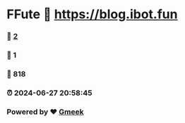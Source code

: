 # FFute :link: https://blog.ibot.fun 
### :page_facing_up: [2](https://blog.ibot.fun/tag.html) 
### :speech_balloon: 1 
### :hibiscus: 818 
### :alarm_clock: 2024-06-27 20:58:45 
### Powered by :heart: [Gmeek](https://github.com/Meekdai/Gmeek)
